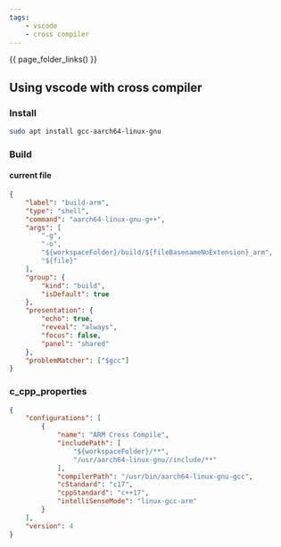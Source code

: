 ```yaml
---
tags:
    - vscode
    - cross compiler
---
```


{{ page_folder_links() }}

## Using vscode with cross compiler

### Install
```bash
sudo apt install gcc-aarch64-linux-gnu
```

### Build 
#### current file
```json title="tasks.json"
{
    "label": "build-arm",
    "type": "shell",
    "command": "aarch64-linux-gnu-g++",
    "args": [
        "-g",
        "-o",
        "${workspaceFolder}/build/${fileBasenameNoExtension}_arm",
        "${file}"
    ],
    "group": {
        "kind": "build",
        "isDefault": true
    },
    "presentation": {
        "echo": true,
        "reveal": "always",
        "focus": false,
        "panel": "shared"
    },
    "problemMatcher": ["$gcc"]
}
```

### c_cpp_properties
```json title="c_cpp_properties.json"
{
    "configurations": [
        {
            "name": "ARM Cross Compile",
            "includePath": [
                "${workspaceFolder}/**",
                "/usr/aarch64-linux-gnu//include/**"
            ],
            "compilerPath": "/usr/bin/aarch64-linux-gnu-gcc",
            "cStandard": "c17",
            "cppStandard": "c++17",
            "intelliSenseMode": "linux-gcc-arm"
        }
    ],
    "version": 4
}
```
